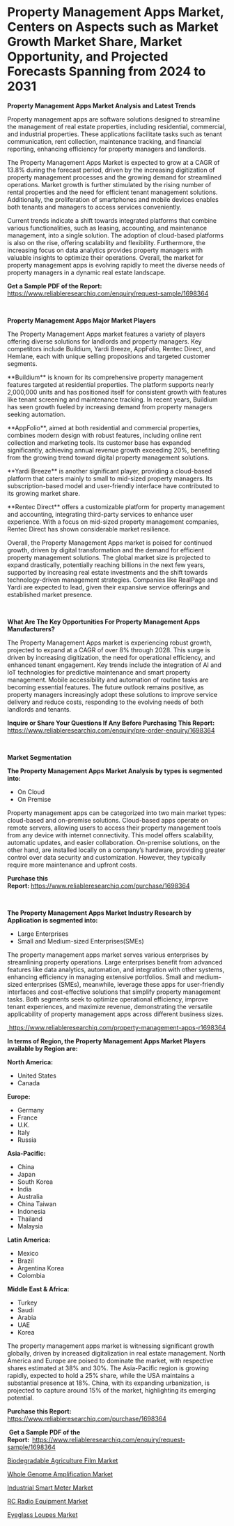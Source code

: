 <p><h1>Property Management Apps Market, Centers on Aspects such as Market Growth Market Share, Market Opportunity, and Projected Forecasts Spanning from 2024 to 2031</h1></p><p><strong>Property Management Apps Market Analysis and Latest Trends</strong></p>
<p><p>Property management apps are software solutions designed to streamline the management of real estate properties, including residential, commercial, and industrial properties. These applications facilitate tasks such as tenant communication, rent collection, maintenance tracking, and financial reporting, enhancing efficiency for property managers and landlords.</p><p>The Property Management Apps Market is expected to grow at a CAGR of 13.8% during the forecast period, driven by the increasing digitization of property management processes and the growing demand for streamlined operations. Market growth is further stimulated by the rising number of rental properties and the need for efficient tenant management solutions. Additionally, the proliferation of smartphones and mobile devices enables both tenants and managers to access services conveniently.</p><p>Current trends indicate a shift towards integrated platforms that combine various functionalities, such as leasing, accounting, and maintenance management, into a single solution. The adoption of cloud-based platforms is also on the rise, offering scalability and flexibility. Furthermore, the increasing focus on data analytics provides property managers with valuable insights to optimize their operations. Overall, the market for property management apps is evolving rapidly to meet the diverse needs of property managers in a dynamic real estate landscape.</p></p>
<p><strong>Get a Sample PDF of the Report:&nbsp;</strong> <a href="https://www.reliableresearchiq.com/enquiry/request-sample/1698364?utm_campaign=1094&utm_medium=2&utm_source=Github&utm_content=ia&utm_term=20102024&utm_id=property-management-apps">https://www.reliableresearchiq.com/enquiry/request-sample/1698364</a></p>
<p>&nbsp;</p>
<p><strong>Property Management Apps Major Market Players</strong></p>
<p><p>The Property Management Apps market features a variety of players offering diverse solutions for landlords and property managers. Key competitors include Buildium, Yardi Breeze, AppFolio, Rentec Direct, and Hemlane, each with unique selling propositions and targeted customer segments.</p><p>**Buildium** is known for its comprehensive property management features targeted at residential properties. The platform supports nearly 2,000,000 units and has positioned itself for consistent growth with features like tenant screening and maintenance tracking. In recent years, Buildium has seen growth fueled by increasing demand from property managers seeking automation.</p><p>**AppFolio**, aimed at both residential and commercial properties, combines modern design with robust features, including online rent collection and marketing tools. Its customer base has expanded significantly, achieving annual revenue growth exceeding 20%, benefiting from the growing trend toward digital property management solutions.</p><p>**Yardi Breeze** is another significant player, providing a cloud-based platform that caters mainly to small to mid-sized property managers. Its subscription-based model and user-friendly interface have contributed to its growing market share.</p><p>**Rentec Direct** offers a customizable platform for property management and accounting, integrating third-party services to enhance user experience. With a focus on mid-sized property management companies, Rentec Direct has shown considerable market resilience.</p><p>Overall, the Property Management Apps market is poised for continued growth, driven by digital transformation and the demand for efficient property management solutions. The global market size is projected to expand drastically, potentially reaching billions in the next few years, supported by increasing real estate investments and the shift towards technology-driven management strategies. Companies like RealPage and Yardi are expected to lead, given their expansive service offerings and established market presence.</p></p>
<p>&nbsp;</p>
<p><strong>What Are The Key Opportunities For Property Management Apps Manufacturers?</strong></p>
<p><p>The Property Management Apps market is experiencing robust growth, projected to expand at a CAGR of over 8% through 2028. This surge is driven by increasing digitization, the need for operational efficiency, and enhanced tenant engagement. Key trends include the integration of AI and IoT technologies for predictive maintenance and smart property management. Mobile accessibility and automation of routine tasks are becoming essential features. The future outlook remains positive, as property managers increasingly adopt these solutions to improve service delivery and reduce costs, responding to the evolving needs of both landlords and tenants.</p></p>
<p><strong>Inquire or Share Your Questions If Any Before Purchasing This Report:</strong> <a href="https://www.reliableresearchiq.com/enquiry/pre-order-enquiry/1698364?utm_campaign=1094&utm_medium=2&utm_source=Github&utm_content=ia&utm_term=20102024&utm_id=property-management-apps">https://www.reliableresearchiq.com/enquiry/pre-order-enquiry/1698364</a></p>
<p>&nbsp;</p>
<p><strong>Market Segmentation</strong></p>
<p><strong>The Property Management Apps Market Analysis by types is segmented into:</strong></p>
<p><ul><li>On Cloud</li><li>On Premise</li></ul></p>
<p><p>Property management apps can be categorized into two main market types: cloud-based and on-premise solutions. Cloud-based apps operate on remote servers, allowing users to access their property management tools from any device with internet connectivity. This model offers scalability, automatic updates, and easier collaboration. On-premise solutions, on the other hand, are installed locally on a company’s hardware, providing greater control over data security and customization. However, they typically require more maintenance and upfront costs.</p></p>
<p><strong>Purchase this Report:&nbsp;</strong><a href="https://www.reliableresearchiq.com/purchase/1698364?utm_campaign=1094&utm_medium=2&utm_source=Github&utm_content=ia&utm_term=20102024&utm_id=property-management-apps">https://www.reliableresearchiq.com/purchase/1698364</a></p>
<p>&nbsp;</p>
<p><strong>The Property Management Apps Market Industry Research by Application is segmented into:</strong></p>
<p><ul><li>Large Enterprises</li><li>Small and Medium-sized Enterprises(SMEs)</li></ul></p>
<p><p>The property management apps market serves various enterprises by streamlining property operations. Large enterprises benefit from advanced features like data analytics, automation, and integration with other systems, enhancing efficiency in managing extensive portfolios. Small and medium-sized enterprises (SMEs), meanwhile, leverage these apps for user-friendly interfaces and cost-effective solutions that simplify property management tasks. Both segments seek to optimize operational efficiency, improve tenant experiences, and maximize revenue, demonstrating the versatile applicability of property management apps across different business sizes.</p></p>
<p><a href="https://www.reliableresearchiq.com/property-management-apps-r1698364?utm_campaign=1094&utm_medium=2&utm_source=Github&utm_content=ia&utm_term=20102024&utm_id=property-management-apps">&nbsp;https://www.reliableresearchiq.com/property-management-apps-r1698364</a></p>
<p><strong>In terms of Region, the Property Management Apps Market Players available by Region are:</strong></p>
<p>
    <p> <strong> North America: </strong>
        <ul>
            <li>United States</li>
            <li>Canada</li>
        </ul>
        </p> 
    <p> <strong> Europe: </strong>
        <ul>
            <li>Germany</li>
            <li>France</li>
            <li>U.K.</li>
            <li>Italy</li>
            <li>Russia</li>
        </ul>
        </p> 
    <p> <strong> Asia-Pacific: </strong>
        <ul>
            <li>China</li>
            <li>Japan</li>
            <li>South Korea</li>
            <li>India</li>
            <li>Australia</li>
            <li>China Taiwan</li>
            <li>Indonesia</li>
            <li>Thailand</li>
            <li>Malaysia</li>
        </ul>
        </p> 
    <p> <strong> Latin America: </strong>
        <ul>
            <li>Mexico</li>
            <li>Brazil</li>
            <li>Argentina Korea</li>
            <li>Colombia</li>
        </ul>
        </p> 
    <p> <strong> Middle East & Africa: </strong>
        <ul>
            <li>Turkey</li>
            <li>Saudi</li>
            <li>Arabia</li>
            <li>UAE</li>
            <li>Korea</li>
        </ul>
    </p>
    </p>
<p><p>The property management apps market is witnessing significant growth globally, driven by increased digitalization in real estate management. North America and Europe are poised to dominate the market, with respective shares estimated at 38% and 30%. The Asia-Pacific region is growing rapidly, expected to hold a 25% share, while the USA maintains a substantial presence at 18%. China, with its expanding urbanization, is projected to capture around 15% of the market, highlighting its emerging potential.</p></p>
<p><strong>Purchase this Report: </strong><a href="https://www.reliableresearchiq.com/purchase/1698364?utm_campaign=1094&utm_medium=2&utm_source=Github&utm_content=ia&utm_term=20102024&utm_id=property-management-apps">https://www.reliableresearchiq.com/purchase/1698364</a></p>
<p>&nbsp;<strong>Get a Sample PDF of the Report:&nbsp;&nbsp;</strong><a href="https://www.reliableresearchiq.com/enquiry/request-sample/1698364?utm_campaign=1094&utm_medium=2&utm_source=Github&utm_content=ia&utm_term=20102024&utm_id=property-management-apps">https://www.reliableresearchiq.com/enquiry/request-sample/1698364</a></p>
<p><strong></strong></p>
<p><p><a href="https://github.com/wenonaelwil/Market-Research-Report-List-1/blob/main/biodegradable-agriculture-film-market.md?utm_campaign=1094&utm_medium=2&utm_source=Github&utm_content=ia&utm_term=20102024&utm_id=property-management-apps">Biodegradable Agriculture Film Market</a></p><p><a href="https://www.linkedin.com/pulse/whole-genome-amplification-market-share-analysis-growth-trends-re19f?utm_campaign=1094&utm_medium=2&utm_source=Github&utm_content=ia&utm_term=20102024&utm_id=property-management-apps">Whole Genome Amplification Market</a></p><p><a href="https://issuu.com/reportprime-2/docs/industrial-smart-meter-market-size-_4186ebddd910cb?utm_campaign=1094&utm_medium=2&utm_source=Github&utm_content=ia&utm_term=20102024&utm_id=property-management-apps">Industrial Smart Meter Market</a></p><p><a href="https://issuu.com/reportprime-2/docs/rc-radio-equipment-market-size-2030_34f6f8c4a53bb0?utm_campaign=1094&utm_medium=2&utm_source=Github&utm_content=ia&utm_term=20102024&utm_id=property-management-apps">RC Radio Equipment Market</a></p><p><a href="https://www.linkedin.com/pulse/trends-global-eyeglass-loupes-market-forecast-analysis-2024-jwguf?utm_campaign=1094&utm_medium=2&utm_source=Github&utm_content=ia&utm_term=20102024&utm_id=property-management-apps">Eyeglass Loupes Market</a></p></p>